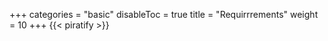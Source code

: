 +++
categories = "basic"
disableToc = true
title = "Requirrrements"
weight = 10
+++
{{< piratify >}}
